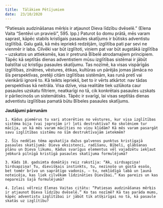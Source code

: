 ```yaml
---
title:  Tālākiem Pētījumiem
date:  23/10/2020
---
```


“Patiesais audzināšanas mērķis ir atjaunot Dieva līdzību dvēselē.” (Elena Vaita “Sentēvi un pravieši”, 595. lpp.) Paturot šo domu prātā, mēs varam saprast, kāpēc stabils kristīgais pasaules skatījums ir būtisks adventistu izglītībā. Galu galā, kā mēs iepriekš redzējām, izglītība pati par sevi ne vienmēr ir laba. Cilvēki var būt izglītoti, viņiem pat var būt augstākā izglītība – uzskatos un attieksmēs, kas ir pretrunā Bībelē atrodamajiem principiem. Tāpēc kā septītās dienas adventistiem mūsu izglītības sistēmai ir jābūt balstītai uz kristīgu pasaules skatījumu. Tas nozīmē, ka visas vispārīgās izglītības, zinātnes, vēstures, ētikas, kultūras un pārējās jomas jāmāca no šīs perspektīvas, pretēji citām izglītības sistēmām, kas runā pretī vai vienkārši ignorē to. Kā teikts iepriekš, bet to ir vērts atkārtot: nav tādas perspektīvas kā neitrāla. Visa dzīve, visa realitāte tiek uzlūkota caur pasaules uzskatu filtriem, neatkarīgi no tā, cik konkrētais pasaules uzskats ir pārliecinošs un sistemātisks. Tāpēc ir svarīgi, lai visas septītās dienas adventistu izglītības pamatā būtu Bībeles pasaules skatījums.

**Jautājumi pārrunām**

`1.	Kādus piemērus tu vari atcerēties no vēstures, kur visa izglītības sistēma bija (vai joprojām ir) ļoti destruktīva? Ko skolēniem tur mācīja, un kā mēs varam mācīties no viņu kļūdām? Kā mēs varam pasargāt savu izglītības sistēmu no šīm destruktīvajām ietekmēm?`

`2.	Šīs nedēļas tēma apskatīja dažus galvenos punktus kristīgajā pasaules skatījumā: Dieva eksistenci, radīšanu, Bībeli, glābšanas plānu un Dieva likumu. Kādus svarīgus elementus vēl vajadzētu iekļaut jebkurā pilnīgā kristīgā pasaules skatījuma formulējumā?`

`3.	Kāds 18. gadsimta domātājs reiz rakstīja: “Ak, sirdsapziņa! Sirdsapziņa! Tu, dievišķais instinkts, tu, nezinošo un gūstā esošo, bet tomēr brīvo un saprātīgo vadonis, – tu, nekļūdīgā labā un ļaunā noteicēja, kas liek cilvēkam līdzināties Dievībai.” Kas pareizs un kas nepareizs šajā formulējumā?`

`4.	Izlasi vēlreiz Elenas Vaitas citātu: “Patiesas audzināšanas mērķis ir atjaunot Dieva līdzību dvēselē.” Ko tas nozīmē? Kā tas parāda mums, kāpēc adventistu izglītībai ir jābūt tik atšķirīgai no tā, kā pasaule skatās uz izglītību?`